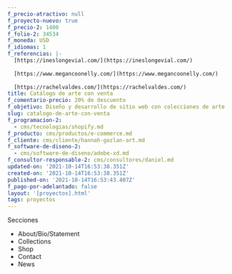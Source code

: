 ```yaml
---
f_precio-atractivo: null
f_proyecto-nuevo: true
f_precio-2: 1400
f_folio-2: 34534
f_moneda: USD
f_idiomas: 1
f_referencias: |-
  [https://ineslongevial.com/](https://ineslongevial.com/)  
    
  [https://www.megancoonelly.com/](https://www.megancoonelly.com/)  
    
  [https://rachelvaldes.com/](https://rachelvaldes.com/)
title: Catálogo de arte con venta
f_comentario-precio: 20% de descuento
f_objetivo: Diseño y desarrollo de sitio web con colecciones de arte
slug: catalogo-de-arte-con-venta
f_programacion-2:
  - cms/tecnologias/shopify.md
f_producto: cms/productos/e-commerce.md
f_cliente: cms/cliente/hannah-gozlan-art.md
f_software-de-diseno-2:
  - cms/software-de-diseno/adobe-xd.md
f_consultor-responsable-2: cms/consultores/daniel.md
updated-on: '2021-10-14T16:53:38.351Z'
created-on: '2021-10-14T16:53:38.351Z'
published-on: '2021-10-14T16:53:43.407Z'
f_pago-por-adelantado: false
layout: '[proyectos].html'
tags: proyectos
---
```


Secciones

*   About/Bio/Statement
*   Collections
*   Shop
*   Contact
*   News
